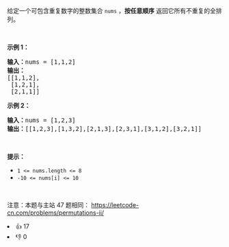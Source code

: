 <p>给定一个可包含重复数字的整数集合&nbsp;<code>nums</code> ，<strong>按任意顺序</strong> 返回它所有不重复的全排列。</p>

<p>&nbsp;</p>

<p><strong>示例 1：</strong></p>

<pre>
<strong>输入：</strong>nums = [1,1,2]
<strong>输出：</strong>
[[1,1,2],
 [1,2,1],
 [2,1,1]]
</pre>

<p><strong>示例 2：</strong></p>

<pre>
<strong>输入：</strong>nums = [1,2,3]
<strong>输出：</strong>[[1,2,3],[1,3,2],[2,1,3],[2,3,1],[3,1,2],[3,2,1]]
</pre>

<p>&nbsp;</p>

<p><strong>提示：</strong></p>

<ul>
	<li><code>1 &lt;= nums.length &lt;= 8</code></li>
	<li><code>-10 &lt;= nums[i] &lt;= 10</code></li>
</ul>

<p>&nbsp;</p>

<p><meta charset="UTF-8" />注意：本题与主站 47&nbsp;题相同：&nbsp;<a href="https://leetcode-cn.com/problems/permutations-ii/">https://leetcode-cn.com/problems/permutations-ii/</a></p>
<div><li>👍 17</li><li>👎 0</li></div>